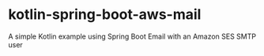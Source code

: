 # kotlin-spring-boot-aws-mail
A simple Kotlin example using Spring Boot Email with an Amazon SES SMTP user
